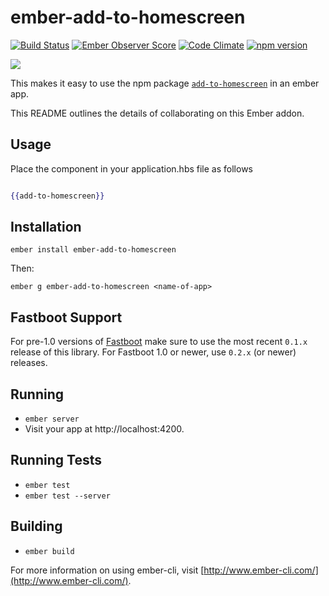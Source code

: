 # ember-add-to-homescreen

[![Build Status](https://travis-ci.org/mike-north/ember-add-to-homescreen.svg)](https://travis-ci.org/mike-north/ember-add-to-homescreen) [![Ember Observer Score](https://emberobserver.com/badges/ember-add-to-homescreen.svg)](https://emberobserver.com/addons/ember-add-to-homescreen) [![Code Climate](https://codeclimate.com/github/mike-north/ember-add-to-homescreen/badges/gpa.svg)](https://codeclimate.com/github/mike-north/ember-add-to-homescreen) [![npm version](https://badge.fury.io/js/ember-add-to-homescreen.svg)](https://badge.fury.io/js/ember-add-to-homescreen)

![](http://i63.tinypic.com/14bl3ph.png)

This makes it easy to use the npm package [`add-to-homescreen`](http://cubiq.org/add-to-home-screen) in an ember app.

This README outlines the details of collaborating on this Ember addon.

## Usage

Place the component in your application.hbs file as follows

```hbs

{{add-to-homescreen}}

```

## Installation

`ember install ember-add-to-homescreen`

Then:

`ember g ember-add-to-homescreen <name-of-app>`

## Fastboot Support

For pre-1.0 versions of [Fastboot](http://ember-fastboot.com/) make sure to use the most recent `0.1.x` release of this library. For Fastboot 1.0 or newer, use `0.2.x` (or newer) releases. 

## Running

* `ember server`
* Visit your app at http://localhost:4200.

## Running Tests

* `ember test`
* `ember test --server`

## Building

* `ember build`

For more information on using ember-cli, visit [http://www.ember-cli.com/](http://www.ember-cli.com/).

